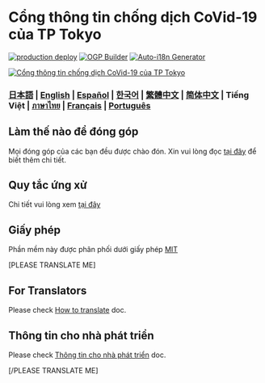 # Cổng thông tin chống dịch CoVid-19 của TP Tokyo

[![production deploy](https://github.com/tokyo-metropolitan-gov/covid19/workflows/production%20deploy/badge.svg?branch=master)](https://github.com/tokyo-metropolitan-gov/covid19/actions?query=workflow%3A%22production+deploy%22)
[![OGP Builder](https://github.com/tokyo-metropolitan-gov/covid19/workflows/OGP%20Builder/badge.svg?branch=master)](https://github.com/tokyo-metropolitan-gov/covid19/actions?query=workflow%3A%22OGP+Builder%22)
[![Auto-i18n Generator](https://github.com/tokyo-metropolitan-gov/covid19/workflows/Auto-i18n%20Generator/badge.svg?branch=development)](https://github.com/tokyo-metropolitan-gov/covid19/actions?query=workflow%3A%22Auto-i18n+Generator%22)

[![Cổng thông tin chống dịch CoVid-19 của TP Tokyo](https://user-images.githubusercontent.com/1301149/75629392-1d19d900-5c25-11ea-843d-2d4376e3a560.png)](https://stopcovid19.metro.tokyo.lg.jp/)

### [日本語](./../../README.md) | [English](./../en/README.md) | [Español](./../es/README.md) | [한국어](./../ko/README.md) | [繁體中文](./../zh_TW/README.md) | [简体中文](./../zh_CN/README.md) | Tiếng Việt | [ภาษาไทย](./../th/README.md) | [Français](./../fr/README.md) | [Português](./../pt_BR/README.md)

## Làm thế nào để đóng góp
Mọi đóng góp của các bạn đều được chào đón.
Xin vui lòng đọc [tại đây](./CONTRIBUTING.md) để biết thêm chi tiết.


## Quy tắc ứng xử
Chi tiết vui lòng xem [tại đây](./CODE_OF_CONDUCT.md)

## Giấy phép
Phần mềm này được phân phối dưới giấy phép [MIT](./../../LICENSE.txt)

[PLEASE TRANSLATE ME]

## For Translators

Please check [How to translate](./../../TRANSLATION.md) doc.

## Thông tin cho nhà phát triển

Please check [Thông tin cho nhà phát triển](./FOR_DEVELOPERS.md) doc.

[/PLEASE TRANSLATE ME]
